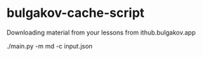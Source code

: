# bulgakov-cache-script

Downloading material from your lessons from ithub.bulgakov.app

./main.py -m md -c input.json
